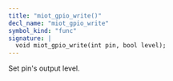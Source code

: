 ```yaml
---
title: "miot_gpio_write()"
decl_name: "miot_gpio_write"
symbol_kind: "func"
signature: |
  void miot_gpio_write(int pin, bool level);
---
```


Set pin's output level. 

